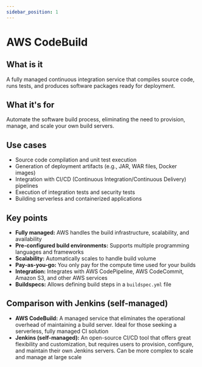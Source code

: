 ```yaml
---
sidebar_position: 1
---
```


# AWS CodeBuild

## What is it
A fully managed continuous integration service that compiles source code, runs tests, and produces software packages ready for deployment.

## What it's for
Automate the software build process, eliminating the need to provision, manage, and scale your own build servers.

## Use cases
- Source code compilation and unit test execution
- Generation of deployment artifacts (e.g., JAR, WAR files, Docker images)
- Integration with CI/CD (Continuous Integration/Continuous Delivery) pipelines
- Execution of integration tests and security tests
- Building serverless and containerized applications

## Key points
- **Fully managed:** AWS handles the build infrastructure, scalability, and availability
- **Pre-configured build environments:** Supports multiple programming languages and frameworks
- **Scalability:** Automatically scales to handle build volume
- **Pay-as-you-go:** You only pay for the compute time used for your builds
- **Integration:** Integrates with AWS CodePipeline, AWS CodeCommit, Amazon S3, and other AWS services
- **Buildspecs:** Allows defining build steps in a `buildspec.yml` file

## Comparison with Jenkins (self-managed)
- **AWS CodeBuild:** A managed service that eliminates the operational overhead of maintaining a build server. Ideal for those seeking a serverless, fully managed CI solution
- **Jenkins (self-managed):** An open-source CI/CD tool that offers great flexibility and customization, but requires users to provision, configure, and maintain their own Jenkins servers. Can be more complex to scale and manage at large scale 